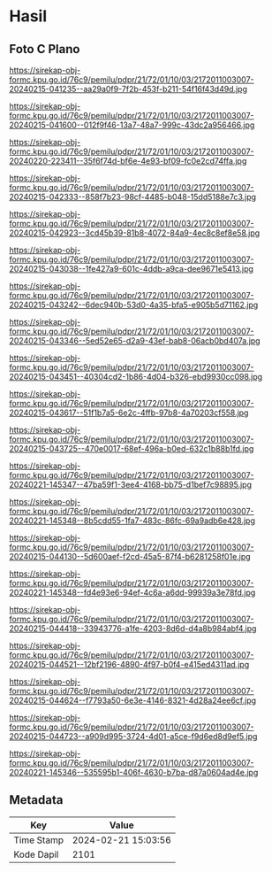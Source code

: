 # Hasil

## Foto C Plano

https://sirekap-obj-formc.kpu.go.id/76c9/pemilu/pdpr/21/72/01/10/03/2172011003007-20240215-041235--aa29a0f9-7f2b-453f-b211-54f16f43d49d.jpg

https://sirekap-obj-formc.kpu.go.id/76c9/pemilu/pdpr/21/72/01/10/03/2172011003007-20240215-041600--012f9f46-13a7-48a7-999c-43dc2a956466.jpg

https://sirekap-obj-formc.kpu.go.id/76c9/pemilu/pdpr/21/72/01/10/03/2172011003007-20240220-223411--35f6f74d-bf6e-4e93-bf09-fc0e2cd74ffa.jpg

https://sirekap-obj-formc.kpu.go.id/76c9/pemilu/pdpr/21/72/01/10/03/2172011003007-20240215-042333--858f7b23-98cf-4485-b048-15dd5188e7c3.jpg

https://sirekap-obj-formc.kpu.go.id/76c9/pemilu/pdpr/21/72/01/10/03/2172011003007-20240215-042923--3cd45b39-81b8-4072-84a9-4ec8c8ef8e58.jpg

https://sirekap-obj-formc.kpu.go.id/76c9/pemilu/pdpr/21/72/01/10/03/2172011003007-20240215-043038--1fe427a9-601c-4ddb-a9ca-dee9671e5413.jpg

https://sirekap-obj-formc.kpu.go.id/76c9/pemilu/pdpr/21/72/01/10/03/2172011003007-20240215-043242--6dec940b-53d0-4a35-bfa5-e905b5d71162.jpg

https://sirekap-obj-formc.kpu.go.id/76c9/pemilu/pdpr/21/72/01/10/03/2172011003007-20240215-043346--5ed52e65-d2a9-43ef-bab8-06acb0bd407a.jpg

https://sirekap-obj-formc.kpu.go.id/76c9/pemilu/pdpr/21/72/01/10/03/2172011003007-20240215-043451--40304cd2-1b86-4d04-b326-ebd9930cc098.jpg

https://sirekap-obj-formc.kpu.go.id/76c9/pemilu/pdpr/21/72/01/10/03/2172011003007-20240215-043617--51f1b7a5-6e2c-4ffb-97b8-4a70203cf558.jpg

https://sirekap-obj-formc.kpu.go.id/76c9/pemilu/pdpr/21/72/01/10/03/2172011003007-20240215-043725--470e0017-68ef-496a-b0ed-632c1b88b1fd.jpg

https://sirekap-obj-formc.kpu.go.id/76c9/pemilu/pdpr/21/72/01/10/03/2172011003007-20240221-145347--47ba59f1-3ee4-4168-bb75-d1bef7c98895.jpg

https://sirekap-obj-formc.kpu.go.id/76c9/pemilu/pdpr/21/72/01/10/03/2172011003007-20240221-145348--8b5cdd55-1fa7-483c-86fc-69a9adb6e428.jpg

https://sirekap-obj-formc.kpu.go.id/76c9/pemilu/pdpr/21/72/01/10/03/2172011003007-20240215-044130--5d600aef-f2cd-45a5-87f4-b6281258f01e.jpg

https://sirekap-obj-formc.kpu.go.id/76c9/pemilu/pdpr/21/72/01/10/03/2172011003007-20240221-145348--fd4e93e6-94ef-4c6a-a6dd-99939a3e78fd.jpg

https://sirekap-obj-formc.kpu.go.id/76c9/pemilu/pdpr/21/72/01/10/03/2172011003007-20240215-044418--33943776-a1fe-4203-8d6d-d4a8b984abf4.jpg

https://sirekap-obj-formc.kpu.go.id/76c9/pemilu/pdpr/21/72/01/10/03/2172011003007-20240215-044521--12bf2196-4890-4f97-b0f4-e415ed4311ad.jpg

https://sirekap-obj-formc.kpu.go.id/76c9/pemilu/pdpr/21/72/01/10/03/2172011003007-20240215-044624--f7793a50-6e3e-4146-8321-4d28a24ee6cf.jpg

https://sirekap-obj-formc.kpu.go.id/76c9/pemilu/pdpr/21/72/01/10/03/2172011003007-20240215-044723--a909d995-3724-4d01-a5ce-f9d6ed8d9ef5.jpg

https://sirekap-obj-formc.kpu.go.id/76c9/pemilu/pdpr/21/72/01/10/03/2172011003007-20240221-145346--535595b1-406f-4630-b7ba-d87a0604ad4e.jpg


## Metadata

| Key        | Value               |
| ---------- | ------------------- |
| Time Stamp | 2024-02-21 15:03:56 |
| Kode Dapil | 2101                |



